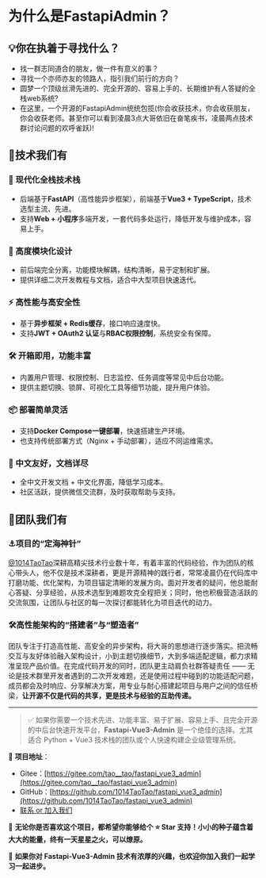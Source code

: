 # 为什么是FastapiAdmin？

## 💡你在执着于寻找什么？
 - 找一群志同道合的朋友，做一件有意义的事？
 - 寻找一个亦师亦友的领路人，指引我们前行的方向？
 - 圆梦一个顶级丝滑先进的、完全开源的、容易上手的、长期维护有人答疑的全栈web系统?
 - 在这里，一个开源的FastapiAdmin统统包揽(你会收获技术，你会收获朋友，你会收获老师。甚至你可以看到凌晨3点大哥依旧在奋笔疾书，凌晨两点技术群讨论问题的欢呼雀跃)!

## 📡技术我们有
### 🚀 现代化全栈技术栈
- 后端基于**FastAPI**（高性能异步框架），前端基于**Vue3 + TypeScript**，技术选型主流、先进。
- 支持**Web + 小程序**多端开发，一套代码多处运行，降低开发与维护成本，容易上手。

### 🧩 高度模块化设计
- 前后端完全分离，功能模块解耦，结构清晰，易于定制和扩展。
- 提供详细二次开发教程与文档，适合中大型项目快速迭代。

### ⚡ 高性能与高安全性
- 基于**异步框架 + Redis缓存**，接口响应速度快。
- 支持**JWT + OAuth2 认证**与**RBAC权限控制**，系统安全有保障。

### 🛠️ 开箱即用，功能丰富
- 内置用户管理、权限控制、日志监控、任务调度等常见中后台功能。
- 提供主题切换、锁屏、可视化工具等细节功能，提升用户体验。

### 📦 部署简单灵活
- 支持**Docker Compose一键部署**，快速搭建生产环境。
- 也支持传统部署方式（Nginx + 手动部署），适应不同运维需求。

### 📘 中文友好，文档详尽
- 全中文开发文档 + 中文化界面，降低学习成本。
- 社区活跃，提供微信交流群，及时获取帮助与支持。

## 💪团队我们有
### ⚓项目的“定海神针”
[@1014TaoTao](https://gitee.com/tao__tao)深耕高精尖技术行业数十年，有着丰富的代码经验，作为团队的核心带头人，他不仅是技术深耕者，更是开源精神的践行者，常常凌晨仍在代码库中打磨功能、优化架构，为项目锚定清晰的发展方向。面对开发者的疑问，他总能耐心答疑、分享经验，从技术选型到难题攻克全程把关；同时，他也积极营造活跃的交流氛围，让团队与社区的每一次探讨都能转化为项目迭代的动力。
### 🛠️高性能架构的“搭建者”与“塑造者”
团队专注于打造高性能、高安全的异步架构，将大哥的思想进行逐步落实。把流畅交互与友好体验融入架构设计，小到主题切换细节，大到多端适配逻辑，都力求精准呈现产品价值。在完成代码开发的同时，团队更主动肩负社群答疑责任 —— 无论是技术群里开发者遇到的二次开发难题，还是使用过程中碰到的功能适配问题，成员都会及时响应、分享解决方案，用专业与耐心搭建起项目与用户之间的信任桥梁，**让开源不仅是代码的共享，更是技术与经验的互助传递。**



---

> ✅ 如果你需要一个技术先进、功能丰富、易于扩展、容易上手、且完全开源的中后台快速开发平台，**Fastapi-Vue3-Admin** 是一个绝佳的选择。尤其适合 Python + Vue3 技术栈的团队或个人快速构建企业级管理系统。

📌 **项目地址**：
- Gitee：[https://gitee.com/tao__tao/fastapi_vue3_admin](https://gitee.com/tao__tao/fastapi_vue3_admin)
- GitHub：[https://github.com/1014TaoTao/fastapi_vue3_admin](https://github.com/1014TaoTao/fastapi_vue3_admin)
- [联系 or 加入我们](./about.md#关于我们)

🙌 **无论你是否喜欢这个项目，都希望你能够给个 ⭐ Star 支持！小小的种子蕴含着大大的能量，终有一天星星之火，可以燎原。**

🙌 **如果你对 Fastapi-Vue3-Admin 技术有浓厚的兴趣，也欢迎你加入我们一起学习一起进步。**

